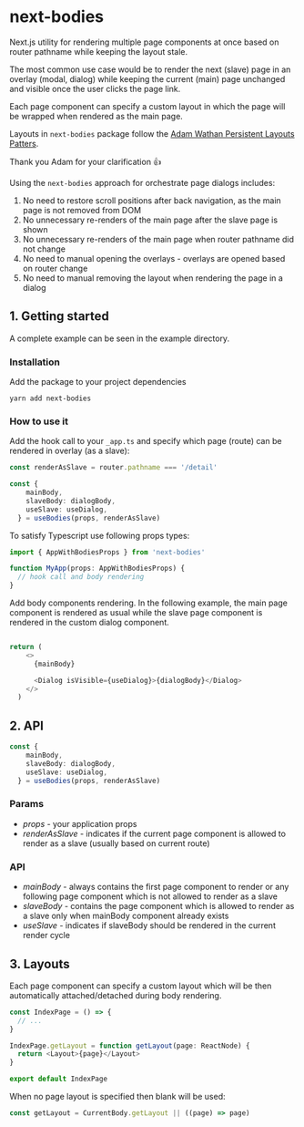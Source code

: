 # next-bodies

Next.js utility for rendering multiple page components at once based on router pathname while keeping the layout stale.

The most common use case would be to render the next (slave) page in an overlay (modal, dialog) while keeping the current (main) page unchanged and visible once the user clicks the page link.

Each page component can specify a custom layout in which the page will be wrapped when rendered as the main page.

Layouts in `next-bodies` package follow the [Adam Wathan Persistent Layouts Patters](https://adamwathan.me/2019/10/17/persistent-layout-patterns-in-nextjs/).

Thank you Adam for your clarification 👍

Using the `next-bodies` approach for orchestrate page dialogs includes:

1. No need to restore scroll positions after back navigation, as the main page is not removed from DOM
2. No unnecessary re-renders of the main page after the slave page is shown
3. No unnecessary re-renders of the main page when router pathname did not change
4. No need to manual opening the overlays - overlays are opened based on router change
5. No need to manual removing the layout when rendering the page in a dialog

## 1. Getting started

A complete example can be seen in the example directory.

### Installation

Add the package to your project dependencies

`yarn add next-bodies`

### How to use it

Add the hook call to your `_app.ts` and specify which page (route) can be rendered in overlay (as a slave):

```ts
const renderAsSlave = router.pathname === '/detail'

const {
    mainBody,
    slaveBody: dialogBody,
    useSlave: useDialog,
  } = useBodies(props, renderAsSlave)

```

To satisfy Typescript use following props types:

```ts
import { AppWithBodiesProps } from 'next-bodies'

function MyApp(props: AppWithBodiesProps) {
  // hook call and body rendering
}
```

Add body components rendering. In the following example, the main page component is rendered as usual while the slave page component is rendered in the custom dialog component.

```ts

return (
    <>
      {mainBody}

      <Dialog isVisible={useDialog}>{dialogBody}</Dialog>
    </>
  )
```

## 2. API

```ts
const {
    mainBody,
    slaveBody: dialogBody,
    useSlave: useDialog,
  } = useBodies(props, renderAsSlave)
```

### Params

- *props* - your application props
- *renderAsSlave* - indicates if the current page component is allowed to render as a slave (usually based on current route)

### API

- *mainBody* - always contains the first page component to render or any following page component which is not allowed to render as a slave
- *slaveBody* - contains the page component which is allowed to render as a slave only when mainBody component already exists
- *useSlave* - indicates if slaveBody should be rendered in the current render cycle

## 3. Layouts

Each page component can specify a custom layout which will be then automatically attached/detached during body rendering.

```ts
const IndexPage = () => {
  // ...
}

IndexPage.getLayout = function getLayout(page: ReactNode) {
  return <Layout>{page}</Layout>
}

export default IndexPage
```

When no page layout is specified then blank will be used:

```ts
const getLayout = CurrentBody.getLayout || ((page) => page)
```
